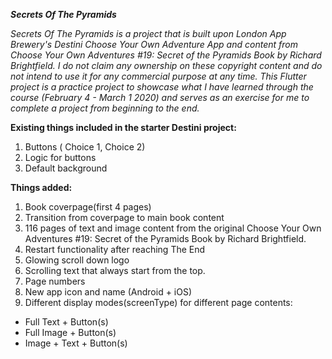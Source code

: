 ***Secrets Of The Pyramids***

*Secrets Of The Pyramids is a project that is built upon London App Brewery's Destini Choose Your Own Adventure App and content from Choose Your Own Adventures #19: Secret of the Pyramids Book by Richard Brightfield. I do not claim any ownership on these copyright content and do not intend to use it for any commercial purpose at any time. This Flutter project is a practice project to showcase what I have learned through the course (February 4 - March 1 2020) and serves as an exercise for me to complete a project from beginning to the end.*


**Existing things included in the starter Destini project:**
1. Buttons ( Choice 1, Choice 2) 
2. Logic for buttons
3. Default background 


**Things added:**
1. Book coverpage(first 4 pages)
2. Transition from coverpage to main book content
3. 116 pages of text and image content from the original Choose Your Own Adventures #19: Secret of the Pyramids Book by Richard Brightfield.
4. Restart functionality after reaching The End 
5. Glowing scroll down logo 
6. Scrolling text that always start from the top.
7. Page numbers
8. New app icon and name (Android + iOS)
8. Different display modes(screenType) for different page contents: 
  - Full Text + Button(s)
  - Full Image + Button(s)
  - Image + Text + Button(s)
